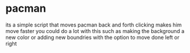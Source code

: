 # pacman
its a simple script that moves pacman back and forth clicking makes him move faster you could do a lot with this such as making the background a new color or adding new boundries with the option to move done left or right
